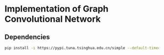 Implementation of Graph Convolutional Network 
================

Dependencies
------------
```bash
pip install -i https://pypi.tuna.tsinghua.edu.cn/simple --default-timeout=1000 -r requirements.txt -U
```


